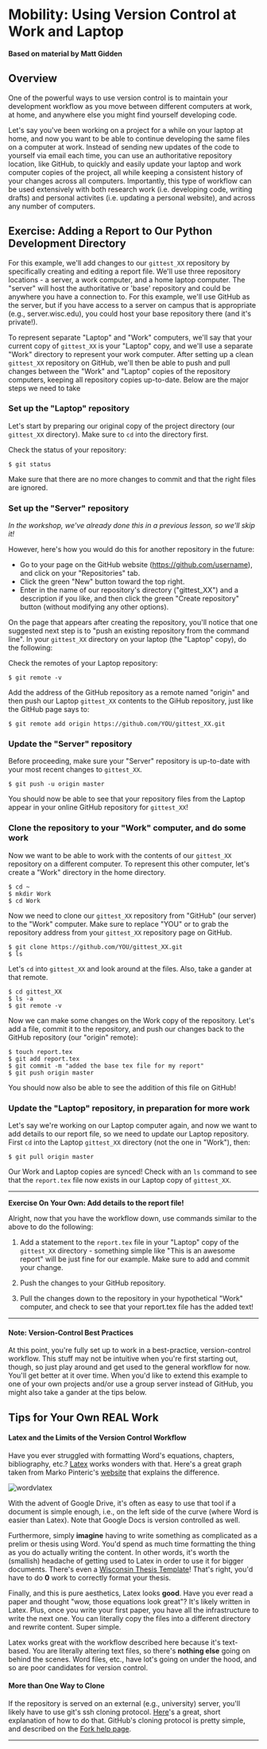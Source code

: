 # Mobility: Using Version Control at Work and Laptop

**Based on material by Matt Gidden**

## Overview

One of the powerful ways to use version control is to maintain your development 
workflow as you move between different computers at work, 
at home, and anywhere else you might find yourself developing code.

Let's say you've been working on a project for a while on your laptop at home, and 
now you want to be able to continue developing the same files on a computer at work. 
Instead of sending new updates of the code to yourself via email each time, you 
can use an authoritative repository location, like GitHub, to quickly and easily 
update your laptop and work computer copies of the project, all while keeping a consistent 
history of your changes across all computers. Importantly, this type of workflow can be used extensively with 
both research work (i.e. developing code, writing drafts) and personal activites 
(i.e. updating a personal website), and across any number of computers.

## Exercise: Adding a Report to Our Python Development Directory

For this example, we'll add changes to our `gittest_XX` repository by 
specifically creating and editing a report file. We'll use 
three repository locations - a server, a work computer, 
and a home laptop computer. The "server" will host the authoritative
or 'base' repository and could be anywhere you have a connection to. For 
this example, we'll use GitHub as the server, but if you have access to 
a server on campus that is appropriate (e.g., server.wisc.edu), you could 
host your base repository there (and it's private!). 

To represent separate "Laptop" and "Work" computers, we'll say 
that your current copy of `gittest_XX` is your "Laptop" copy, and we'll use 
a separate "Work" directory to represent your work computer. After setting up 
a clean `gittest_XX` repository on GitHub, we'll then be able to push and 
pull changes between the "Work" and "Laptop" copies of the 
repository computers, keeping all repository copies up-to-date. Below are the 
major steps we need to take

### Set up the "Laptop" repository

Let's start by preparing our original copy of the project directory (our 
`gittest_XX` directory). Make sure to `cd` into the directory first.

Check the status of your repository:

    $ git status
    
Make sure that there are no more changes to commit and that the right files 
are ignored.

### Set up the "Server" repository

*In the workshop, we've already done this in a previous lesson, so we'll skip it!*

However, here's how you would do this for another repository in the future:
* Go to your page on the GitHub website (https://github.com/username), and click on your "Repositories" tab.
* Click the green "New" button toward the top right.
* Enter in the name of our repository's directory ("gittest_XX") and a description if you like, and then click the green "Create repository" button (without modifying any other options).

On the page that appears after creating the repository, you'll notice 
that one suggested next step is to "push an existing repository from 
the command line". In your `gittest_XX` directory on your laptop (the "Laptop" copy), do the following:

Check the remotes of your Laptop repository:

    $ git remote -v
    
Add the address of the GitHub repository as a remote named "origin" 
and then push our Laptop `gittest_XX` contents to the GiHub repository, 
just like the GitHub page says to:

    $ git remote add origin https://github.com/YOU/gittest_XX.git

### Update the "Server" repository

Before proceeding, make sure your "Server" repository is up-to-date 
with your most recent changes to `gittest_XX`.

    $ git push -u origin master
    
You should now be able to see that your repository files from the Laptop 
appear in your online GitHub repository for `gittest_XX`!

### Clone the repository to your "Work" computer, and do some work

Now we want to be able to work with the contents of our `gittest_XX` 
repository on a different computer. To represent this other computer, 
let's create a "Work" directory in the home directory.

    $ cd ~
    $ mkdir Work
    $ cd Work

Now we need to clone our `gittest_XX` repository from "GitHub" (our server) to 
the "Work" computer. Make sure to replace "YOU" or to grab the repository address 
from your `gittest_XX` repository page on GitHub.

    $ git clone https://github.com/YOU/gittest_XX.git
    $ ls

Let's `cd` into `gittest_XX` and look around at the files. Also, take a
gander at that remote.

    $ cd gittest_XX
    $ ls -a
    $ git remote -v

Now we can make some changes on the Work copy of the repository. Let's add a file, commit it 
to the repository, and push our changes back to the GitHub repository (our 
"origin" remote):

    $ touch report.tex
    $ git add report.tex
    $ git commit -m "added the base tex file for my report"
    $ git push origin master
    
You should now also be able to see the addition of this file on GitHub!

### Update the "Laptop" repository, in preparation for more work

Let's say we're working on our Laptop computer again, and now we want to add 
details to our report file, so we need to update our Laptop repository. 
First `cd` into the Laptop `gittest_XX` directory (not the one in "Work"), 
then:

    $ git pull origin master

Our Work and Laptop copies are synced! Check with an `ls` command to see that 
the `report.tex` file now exists in our Laptop copy of `gittest_XX`.


* * * * 
**Exercise On Your Own: Add details to the report file!**

Alright, now that you have the workflow down, use commands similar to the above 
to do the following:

1.  Add a statement to the `report.tex` file in your "Laptop" copy of the `gittest_XX` 
directory - something simple like "This is an 
awesome report" will be just fine for our example. Make sure to add and commit 
your change.

2.  Push the changes to your GitHub repository.

3.  Pull the changes down to the repository in your hypothetical "Work" computer, 
and check to see that your report.tex file has the added text!

* * * * 

#### Note: Version-Control Best Practices

At this point, you're fully set up to work in a best-practice, version-control
workflow. This stuff may not be intuitive when you're first
starting out, though, so just play around and get used to the general workflow
for now. You'll get better at it over time. When you'd like to extend this 
example to one of your own projects and/or use a group server instead of GitHub, 
you might also take a gander at the tips below.

## Tips for Your Own REAL Work

#### Latex and the Limits of the Version Control Workflow

Have you ever struggled with formatting Word's equations, chapters,
bibliography, etc.? [Latex](http://www.latex-project.org/) works wonders with
that. Here's a great graph taken from Marko Pinteric's
[website](http://www.pinteric.com/miktex.html) that explains the difference.

![wordvlatex](https://raw.github.com/gidden/boot-camps/mobility/version-control/git/mobility/wordvslatex.gif "Word vs. Latex")

With the advent of Google Drive, it's often as easy to use that tool if a
document is simple enough, i.e., on the left side of the curve (where Word is
easier than Latex). Note that Google Docs is version controlled as well.

Furthermore, simply **imagine** having to write something as complicated as a
prelim or thesis using Word. You'd spend as much time formatting the thing as
you do actually writing the content. In other words, it's worth the (smallish)
headache of getting used to Latex in order to use it for bigger
documents. There's even a [Wisconsin Thesis
Template](https://github.com/willb/wi-thesis-template)! That's right, you'd have
to do **0** work to correctly format your thesis. 

Finally, and this is pure aesthetics, Latex looks **good**. Have you ever read a
paper and thought "wow, those equations look great"? It's likely written in
Latex. Plus, once you write your first paper, you have all the infrastructure to
write the next one. You can literally copy the files into a different directory
and rewrite content. Super simple.

Latex works great with the workflow described here because it's text-based. You
are literally altering text files, so there's **nothing else** going on behind
the scenes. Word files, etc., have lot's going on under the hood, and so are
poor candidates for version control. 

#### More than One Way to Clone

If the repository is served on an external (e.g., university)
server, you'll likely have to use git's ssh cloning
protocol. [Here](http://git-scm.com/book/en/Git-on-the-Server-The-Protocols#The-SSH-Protocol)'s
a great, short explanation of how to do that. GitHub's cloning protocol is
pretty simple, and described on the [Fork help
page](https://help.github.com/articles/fork-a-repo#step-2-clone-your-fork).

----
